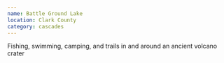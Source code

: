 ```yaml
---
name: Battle Ground Lake
location: Clark County
category: cascades
---
```


Fishing, swimming, camping, and trails in and around an ancient volcano crater
